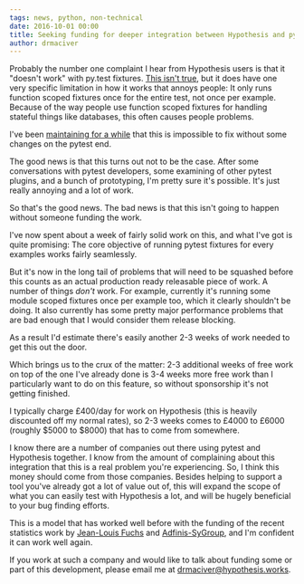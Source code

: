 ```yaml
---
tags: news, python, non-technical
date: 2016-10-01 00:00
title: Seeking funding for deeper integration between Hypothesis and pytest
author: drmaciver
---
```


Probably the number one complaint I hear from Hypothesis users is that it
"doesn't work" with py.test fixtures. [This isn't true](http://hypothesis.works/articles/hypothesis-pytest-fixtures/),
but it does have one very specific limitation in how it works that annoys people:
It only runs function scoped fixtures once for the entire test, not once per
example. Because of the way people use function scoped fixtures for handling
stateful things like databases, this often causes people problems.

I've been [maintaining for a while](https://github.com/pytest-dev/pytest/issues/916) that
this is impossible to fix without some changes on the pytest end.

The good news is that this turns out not to be the case. After some conversations with
pytest developers, some examining of other pytest plugins, and a bunch of prototyping,
I'm pretty sure it's possible. It's just really annoying and a lot of work.

So that's the good news. The bad news is that this isn't going to happen without
someone funding the work.

I've now spent about a week of fairly solid work on this, and what I've got is
quite promising: The core objective of running pytest fixtures for every examples
works fairly seamlessly.

But it's now in the long tail of problems that will need to be squashed before
this counts as an actual production ready releasable piece of work. A number of
things *don't* work. For example, currently it's running some module scoped
fixtures once per example too, which it clearly shouldn't be doing. It also
currently has some pretty major performance problems that are bad enough that
I would consider them release blocking.

As a result I'd estimate there's easily another 2-3 weeks of work needed to
get this out the door.

Which brings us to the crux of the matter: 2-3 additional weeks of free work
on top of the one I've already done is 3-4 weeks more free work than I
particularly want to do on this feature, so without sponsorship it's not
getting finished.

I typically charge £400/day for work on Hypothesis (this is heavily discounted
off my normal rates), so 2-3 weeks comes to £4000 to £6000 (roughly $5000
to $8000) that has to come from somewhere.

I know there are a number of companies out there using pytest and Hypothesis
together. I know from the amount of complaining about this integration that
this is a real problem you're experiencing. So, I think this money should
come from those companies. Besides helping to support a tool you've already
got a lot of value out of, this will expand the scope of what you can easily
test with Hypothesis a lot, and will be hugely beneficial to your bug finding
efforts.

This is a model that has worked well before with the funding of the recent
statistics work by [Jean-Louis Fuchs](https://github.com/ganwell) and
[Adfinis-SyGroup](https://www.adfinis-sygroup.ch/), and I'm confident it can
work well again.

If you work at such a company and would like to talk about funding some or
part of this development, please email me at
[drmaciver@hypothesis.works](mailto:drmaciver@hypothesis.works).
